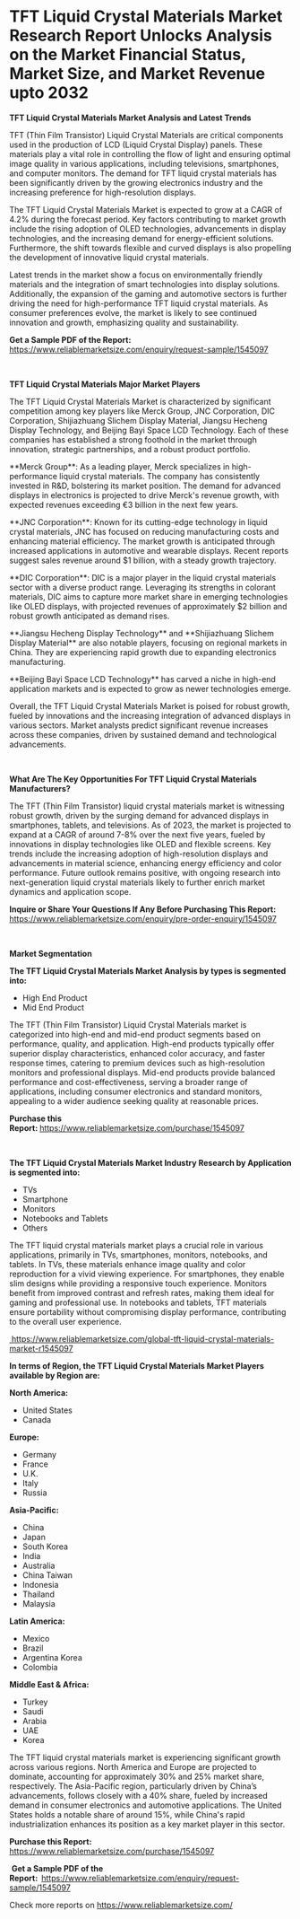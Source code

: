 <p><h1>TFT Liquid Crystal Materials Market Research Report Unlocks Analysis on the Market Financial Status, Market Size, and Market Revenue upto 2032</h1></p><p><strong>TFT Liquid Crystal Materials Market Analysis and Latest Trends</strong></p>
<p><p>TFT (Thin Film Transistor) Liquid Crystal Materials are critical components used in the production of LCD (Liquid Crystal Display) panels. These materials play a vital role in controlling the flow of light and ensuring optimal image quality in various applications, including televisions, smartphones, and computer monitors. The demand for TFT liquid crystal materials has been significantly driven by the growing electronics industry and the increasing preference for high-resolution displays.</p><p>The TFT Liquid Crystal Materials Market is expected to grow at a CAGR of 4.2% during the forecast period. Key factors contributing to market growth include the rising adoption of OLED technologies, advancements in display technologies, and the increasing demand for energy-efficient solutions. Furthermore, the shift towards flexible and curved displays is also propelling the development of innovative liquid crystal materials. </p><p>Latest trends in the market show a focus on environmentally friendly materials and the integration of smart technologies into display solutions. Additionally, the expansion of the gaming and automotive sectors is further driving the need for high-performance TFT liquid crystal materials. As consumer preferences evolve, the market is likely to see continued innovation and growth, emphasizing quality and sustainability.</p></p>
<p><strong>Get a Sample PDF of the Report:&nbsp;</strong> <a href="https://www.reliablemarketsize.com/enquiry/request-sample/1545097?utm_campaign=1998&utm_medium=2&utm_source=Github&utm_content=ia&utm_term=12022025&utm_id=tft-liquid-crystal-materials">https://www.reliablemarketsize.com/enquiry/request-sample/1545097</a></p>
<p>&nbsp;</p>
<p><strong>TFT Liquid Crystal Materials Major Market Players</strong></p>
<p><p>The TFT Liquid Crystal Materials Market is characterized by significant competition among key players like Merck Group, JNC Corporation, DIC Corporation, Shijiazhuang Slichem Display Material, Jiangsu Hecheng Display Technology, and Beijing Bayi Space LCD Technology. Each of these companies has established a strong foothold in the market through innovation, strategic partnerships, and a robust product portfolio.</p><p>**Merck Group**: As a leading player, Merck specializes in high-performance liquid crystal materials. The company has consistently invested in R&D, bolstering its market position. The demand for advanced displays in electronics is projected to drive Merck's revenue growth, with expected revenues exceeding €3 billion in the next few years.</p><p>**JNC Corporation**: Known for its cutting-edge technology in liquid crystal materials, JNC has focused on reducing manufacturing costs and enhancing material efficiency. The market growth is anticipated through increased applications in automotive and wearable displays. Recent reports suggest sales revenue around $1 billion, with a steady growth trajectory.</p><p>**DIC Corporation**: DIC is a major player in the liquid crystal materials sector with a diverse product range. Leveraging its strengths in colorant materials, DIC aims to capture more market share in emerging technologies like OLED displays, with projected revenues of approximately $2 billion and robust growth anticipated as demand rises.</p><p>**Jiangsu Hecheng Display Technology** and **Shijiazhuang Slichem Display Material** are also notable players, focusing on regional markets in China. They are experiencing rapid growth due to expanding electronics manufacturing. </p><p>**Beijing Bayi Space LCD Technology** has carved a niche in high-end application markets and is expected to grow as newer technologies emerge.</p><p>Overall, the TFT Liquid Crystal Materials Market is poised for robust growth, fueled by innovations and the increasing integration of advanced displays in various sectors. Market analysts predict significant revenue increases across these companies, driven by sustained demand and technological advancements.</p></p>
<p>&nbsp;</p>
<p><strong>What Are The Key Opportunities For TFT Liquid Crystal Materials Manufacturers?</strong></p>
<p><p>The TFT (Thin Film Transistor) liquid crystal materials market is witnessing robust growth, driven by the surging demand for advanced displays in smartphones, tablets, and televisions. As of 2023, the market is projected to expand at a CAGR of around 7-8% over the next five years, fueled by innovations in display technologies like OLED and flexible screens. Key trends include the increasing adoption of high-resolution displays and advancements in material science, enhancing energy efficiency and color performance. Future outlook remains positive, with ongoing research into next-generation liquid crystal materials likely to further enrich market dynamics and application scope.</p></p>
<p><strong>Inquire or Share Your Questions If Any Before Purchasing This Report:</strong> <a href="https://www.reliablemarketsize.com/enquiry/pre-order-enquiry/1545097?utm_campaign=1998&utm_medium=2&utm_source=Github&utm_content=ia&utm_term=12022025&utm_id=tft-liquid-crystal-materials">https://www.reliablemarketsize.com/enquiry/pre-order-enquiry/1545097</a></p>
<p>&nbsp;</p>
<p><strong>Market Segmentation</strong></p>
<p><strong>The TFT Liquid Crystal Materials Market Analysis by types is segmented into:</strong></p>
<p><ul><li>High End Product</li><li>Mid End Product</li></ul></p>
<p><p>The TFT (Thin Film Transistor) Liquid Crystal Materials market is categorized into high-end and mid-end product segments based on performance, quality, and application. High-end products typically offer superior display characteristics, enhanced color accuracy, and faster response times, catering to premium devices such as high-resolution monitors and professional displays. Mid-end products provide balanced performance and cost-effectiveness, serving a broader range of applications, including consumer electronics and standard monitors, appealing to a wider audience seeking quality at reasonable prices.</p></p>
<p><strong>Purchase this Report:&nbsp;</strong><a href="https://www.reliablemarketsize.com/purchase/1545097?utm_campaign=1998&utm_medium=2&utm_source=Github&utm_content=ia&utm_term=12022025&utm_id=tft-liquid-crystal-materials">https://www.reliablemarketsize.com/purchase/1545097</a></p>
<p>&nbsp;</p>
<p><strong>The TFT Liquid Crystal Materials Market Industry Research by Application is segmented into:</strong></p>
<p><ul><li>TVs</li><li>Smartphone</li><li>Monitors</li><li>Notebooks and Tablets</li><li>Others</li></ul></p>
<p><p>The TFT liquid crystal materials market plays a crucial role in various applications, primarily in TVs, smartphones, monitors, notebooks, and tablets. In TVs, these materials enhance image quality and color reproduction for a vivid viewing experience. For smartphones, they enable slim designs while providing a responsive touch experience. Monitors benefit from improved contrast and refresh rates, making them ideal for gaming and professional use. In notebooks and tablets, TFT materials ensure portability without compromising display performance, contributing to the overall user experience.</p></p>
<p><a href="https://www.reliablemarketsize.com/global-tft-liquid-crystal-materials-market-r1545097?utm_campaign=1998&utm_medium=2&utm_source=Github&utm_content=ia&utm_term=12022025&utm_id=tft-liquid-crystal-materials">&nbsp;https://www.reliablemarketsize.com/global-tft-liquid-crystal-materials-market-r1545097</a></p>
<p><strong>In terms of Region, the TFT Liquid Crystal Materials Market Players available by Region are:</strong></p>
<p>
    <p> <strong> North America: </strong>
        <ul>
            <li>United States</li>
            <li>Canada</li>
        </ul>
        </p> 
    <p> <strong> Europe: </strong>
        <ul>
            <li>Germany</li>
            <li>France</li>
            <li>U.K.</li>
            <li>Italy</li>
            <li>Russia</li>
        </ul>
        </p> 
    <p> <strong> Asia-Pacific: </strong>
        <ul>
            <li>China</li>
            <li>Japan</li>
            <li>South Korea</li>
            <li>India</li>
            <li>Australia</li>
            <li>China Taiwan</li>
            <li>Indonesia</li>
            <li>Thailand</li>
            <li>Malaysia</li>
        </ul>
        </p> 
    <p> <strong> Latin America: </strong>
        <ul>
            <li>Mexico</li>
            <li>Brazil</li>
            <li>Argentina Korea</li>
            <li>Colombia</li>
        </ul>
        </p> 
    <p> <strong> Middle East & Africa: </strong>
        <ul>
            <li>Turkey</li>
            <li>Saudi</li>
            <li>Arabia</li>
            <li>UAE</li>
            <li>Korea</li>
        </ul>
    </p>
    </p>
<p><p>The TFT liquid crystal materials market is experiencing significant growth across various regions. North America and Europe are projected to dominate, accounting for approximately 30% and 25% market share, respectively. The Asia-Pacific region, particularly driven by China’s advancements, follows closely with a 40% share, fueled by increased demand in consumer electronics and automotive applications. The United States holds a notable share of around 15%, while China's rapid industrialization enhances its position as a key market player in this sector.</p></p>
<p><strong>Purchase this Report: </strong><a href="https://www.reliablemarketsize.com/purchase/1545097?utm_campaign=1998&utm_medium=2&utm_source=Github&utm_content=ia&utm_term=12022025&utm_id=tft-liquid-crystal-materials">https://www.reliablemarketsize.com/purchase/1545097</a></p>
<p>&nbsp;<strong>Get a Sample PDF of the Report:&nbsp;&nbsp;</strong><a href="https://www.reliablemarketsize.com/enquiry/request-sample/1545097?utm_campaign=1998&utm_medium=2&utm_source=Github&utm_content=ia&utm_term=12022025&utm_id=tft-liquid-crystal-materials">https://www.reliablemarketsize.com/enquiry/request-sample/1545097</a></p>
<p><strong></strong></p>
<p>Check more reports on <a href="https://www.reliablemarketsize.com/?utm_campaign=1998&utm_medium=2&utm_source=Github&utm_content=ia&utm_term=12022025&utm_id=tft-liquid-crystal-materials">https://www.reliablemarketsize.com/</a></p>